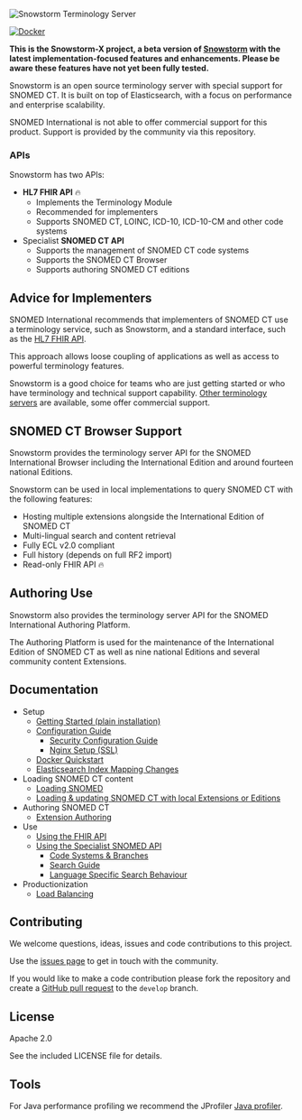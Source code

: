 ![Snowstorm Terminology Server](docs/images/SNOWSTORM-logo.svg)

[![Docker](https://img.shields.io/docker/pulls/snomedinternational/snowstorm)](https://hub.docker.com/r/snomedinternational/snowstorm)

**This is the Snowstorm-X project, a beta version of [Snowstorm](https://github.com/IHTSDO/snowstorm) with the latest implementation-focused features and enhancements. Please be aware these features have not yet been fully tested.**

Snowstorm is an open source terminology server with special support for SNOMED CT. It is built on top of Elasticsearch, with a focus on performance and enterprise scalability.

SNOMED International is not able to offer commercial support for this product. 
Support is provided by the community via this repository.

### APIs
Snowstorm has two APIs:
- **HL7 FHIR API** :fire:
  - Implements the Terminology Module
  - Recommended for implementers
  - Supports SNOMED CT, LOINC, ICD-10, ICD-10-CM and other code systems
- Specialist **SNOMED CT API**
  - Supports the management of SNOMED CT code systems
  - Supports the SNOMED CT Browser
  - Supports authoring SNOMED CT editions

## Advice for Implementers
SNOMED International recommends that implementers of SNOMED CT use a terminology service, such as Snowstorm, and a standard interface, such as the [HL7 FHIR API](http://hl7.org/fhir/).

This approach allows loose coupling of applications as well as access to powerful terminology features.

Snowstorm is a good choice for teams who are just getting started or who have terminology and technical support capability. [Other terminology servers](https://confluence.ihtsdotools.org/display/IMP/Terminology+Services) are available, some offer 
commercial support.

## SNOMED CT Browser Support
Snowstorm provides the terminology server API for the SNOMED International Browser including the International Edition and around fourteen national Editions.

Snowstorm can be used in local implementations to query SNOMED CT with the following features:
- Hosting multiple extensions alongside the International Edition of SNOMED CT
- Multi-lingual search and content retrieval
- Fully ECL v2.0 compliant
- Full history (depends on full RF2 import)
- Read-only FHIR API :fire:

## Authoring Use
Snowstorm also provides the terminology server API for the SNOMED International Authoring Platform.

The Authoring Platform is used for the maintenance of the International Edition of SNOMED CT as well as nine national Editions and several community content Extensions.

## Documentation

- Setup
  - [Getting Started (plain installation)](docs/getting-started.md)
  - [Configuration Guide](docs/configuration-guide.md)
    - [Security Configuration Guide](docs/security-configuration.md)
    - [Nginx Setup (SSL)](docs/nginx-setup.md)
  - [Docker Quickstart](docs/using-docker.md)
  - [Elasticsearch Index Mapping Changes](docs/index-mapping-changes.md)
- Loading SNOMED CT content
  - [Loading SNOMED](docs/loading-snomed.md)
  - [Loading & updating SNOMED CT with local Extensions or Editions](docs/updating-snomed-and-extensions.md)
- Authoring SNOMED CT
  - [Extension Authoring](docs/extension-authoring.md)
- Use
  - [Using the FHIR API](docs/using-the-fhir-api.md)
  - [Using the Specialist SNOMED API](docs/using-the-api.md)
    - [Code Systems & Branches](docs/code-systems-and-branches.md)
    - [Search Guide](docs/search.md)
    - [Language Specific Search Behaviour](docs/language-specific-search.md)
- Productionization
  - [Load Balancing](docs/load-balancing.md)

## Contributing

We welcome questions, ideas, issues and code contributions to this project. 

Use the [issues page](https://github.com/IHTSDO/snowstorm/issues) to get in touch with the community. 

If you would like to make a code contribution please fork the repository and create a 
[GitHub pull request](https://help.github.com/en/github/collaborating-with-issues-and-pull-requests) to the `develop` branch.

## License

Apache 2.0

See the included LICENSE file for details.

## Tools

For Java performance profiling we recommend the JProfiler [Java profiler](https://www.ej-technologies.com/products/jprofiler/overview.html).
